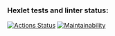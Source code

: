 ### Hexlet tests and linter status:
[![Actions Status](https://github.com/semenovvitaliy/java-project-lvl1/workflows/hexlet-check/badge.svg)](https://github.com/semenovvitaliy/java-project-lvl1/actions)
[![Maintainability](https://api.codeclimate.com/v1/badges/a99a88d28ad37a79dbf6/maintainability)](https://codeclimate.com/github/codeclimate/codeclimate/maintainability)
